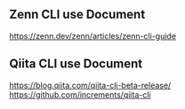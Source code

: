 ## Zenn CLI use Document
https://zenn.dev/zenn/articles/zenn-cli-guide

## Qiita CLI use Document
https://blog.qiita.com/qiita-cli-beta-release/
https://github.com/increments/qiita-cli
